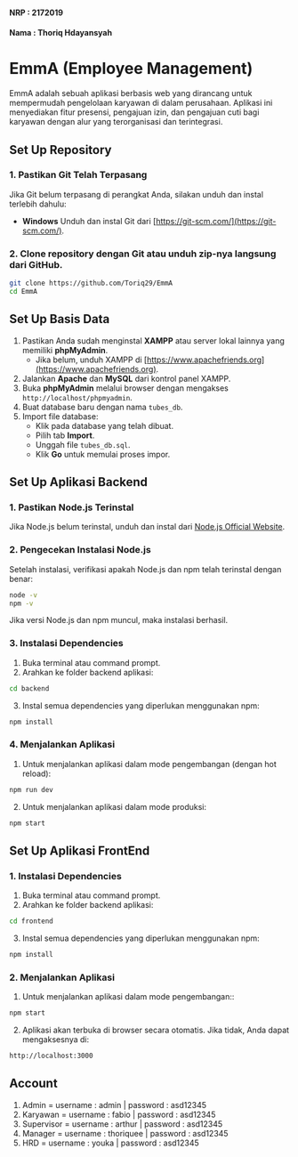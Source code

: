 #### NRP   : 2172019
#### Nama  : Thoriq Hdayansyah

# EmmA (Employee Management)
EmmA adalah sebuah aplikasi berbasis web yang dirancang untuk mempermudah pengelolaan karyawan di dalam perusahaan. Aplikasi ini menyediakan fitur presensi, pengajuan izin, dan pengajuan cuti bagi karyawan dengan alur yang terorganisasi dan terintegrasi.

## **Set Up Repository**
### 1. Pastikan Git Telah Terpasang  
Jika Git belum terpasang di perangkat Anda, silakan unduh dan instal terlebih dahulu:  

- **Windows**
Unduh dan instal Git dari [https://git-scm.com/](https://git-scm.com/).
  
### 2. Clone repository dengan Git atau unduh zip-nya langsung dari GitHub.
```bash
git clone https://github.com/Toriq29/EmmA
cd EmmA
```

## Set Up Basis Data
1. Pastikan Anda sudah menginstal **XAMPP** atau server lokal lainnya yang memiliki **phpMyAdmin**.  
   - Jika belum, unduh XAMPP di [https://www.apachefriends.org](https://www.apachefriends.org).  
2. Jalankan **Apache** dan **MySQL** dari kontrol panel XAMPP.  
3. Buka **phpMyAdmin** melalui browser dengan mengakses `http://localhost/phpmyadmin`.  
4. Buat database baru dengan nama `tubes_db`.  
5. Import file database:  
   - Klik pada database yang telah dibuat.  
   - Pilih tab **Import**.  
   - Unggah file `tubes_db.sql`.  
   - Klik **Go** untuk memulai proses impor.  

## **Set Up Aplikasi Backend**

### **1. Pastikan Node.js Terinstal**
Jika Node.js belum terinstal, unduh dan instal dari [Node.js Official Website](https://nodejs.org/en).

### **2. Pengecekan Instalasi Node.js**
Setelah instalasi, verifikasi apakah Node.js dan npm telah terinstal dengan benar:  
```bash
node -v
npm -v
```
Jika versi Node.js dan npm muncul, maka instalasi berhasil.

### **3. Instalasi Dependencies**
1. Buka terminal atau command prompt.
2. Arahkan ke folder backend aplikasi:
```bash
cd backend
```
3. Instal semua dependencies yang diperlukan menggunakan npm:
```bash
npm install
```

### **4.  Menjalankan Aplikasi**
1. Untuk menjalankan aplikasi dalam mode pengembangan (dengan hot reload):
```bash
npm run dev
```
2. Untuk menjalankan aplikasi dalam mode produksi:
```bash
npm start
```

## **Set Up Aplikasi FrontEnd**
### **1. Instalasi Dependencies**
1. Buka terminal atau command prompt.
2. Arahkan ke folder backend aplikasi:
```bash
cd frontend
```
3. Instal semua dependencies yang diperlukan menggunakan npm:
```bash
npm install
```

### **2.  Menjalankan Aplikasi**
1. Untuk menjalankan aplikasi dalam mode pengembangan::
```bash
npm start
```
2. Aplikasi akan terbuka di browser secara otomatis. Jika tidak, Anda dapat mengaksesnya di:
```bash
http://localhost:3000
```

## **Account**
1. Admin = username : admin | password : asd12345
2. Karyawan = username : fabio |  password : asd12345
3. Supervisor = username : arthur |  password : asd12345
4. Manager = username : thoriquee |  password : asd12345
5. HRD = username : youka |  password : asd12345


 
